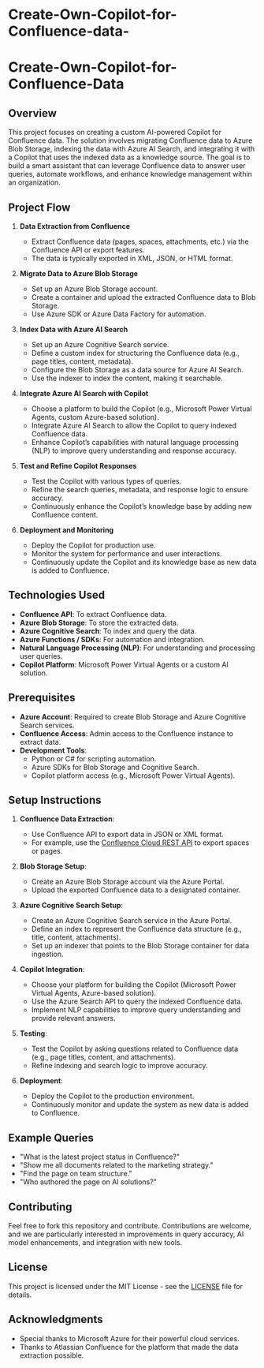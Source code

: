 # Create-Own-Copilot-for-Confluence-data-
# Create-Own-Copilot-for-Confluence-Data

## Overview

This project focuses on creating a custom AI-powered Copilot for Confluence data. The solution involves migrating Confluence data to Azure Blob Storage, indexing the data with Azure AI Search, and integrating it with a Copilot that uses the indexed data as a knowledge source. The goal is to build a smart assistant that can leverage Confluence data to answer user queries, automate workflows, and enhance knowledge management within an organization.

## Project Flow

1. **Data Extraction from Confluence**
   - Extract Confluence data (pages, spaces, attachments, etc.) via the Confluence API or export features.
   - The data is typically exported in XML, JSON, or HTML format.

2. **Migrate Data to Azure Blob Storage**
   - Set up an Azure Blob Storage account.
   - Create a container and upload the extracted Confluence data to Blob Storage.
   - Use Azure SDK or Azure Data Factory for automation.

3. **Index Data with Azure AI Search**
   - Set up an Azure Cognitive Search service.
   - Define a custom index for structuring the Confluence data (e.g., page titles, content, metadata).
   - Configure the Blob Storage as a data source for Azure AI Search.
   - Use the indexer to index the content, making it searchable.

4. **Integrate Azure AI Search with Copilot**
   - Choose a platform to build the Copilot (e.g., Microsoft Power Virtual Agents, custom Azure-based solution).
   - Integrate Azure AI Search to allow the Copilot to query indexed Confluence data.
   - Enhance Copilot’s capabilities with natural language processing (NLP) to improve query understanding and response accuracy.

5. **Test and Refine Copilot Responses**
   - Test the Copilot with various types of queries.
   - Refine the search queries, metadata, and response logic to ensure accuracy.
   - Continuously enhance the Copilot’s knowledge base by adding new Confluence content.

6. **Deployment and Monitoring**
   - Deploy the Copilot for production use.
   - Monitor the system for performance and user interactions.
   - Continuously update the Copilot and its knowledge base as new data is added to Confluence.

## Technologies Used

- **Confluence API**: To extract Confluence data.
- **Azure Blob Storage**: To store the extracted data.
- **Azure Cognitive Search**: To index and query the data.
- **Azure Functions / SDKs**: For automation and integration.
- **Natural Language Processing (NLP)**: For understanding and processing user queries.
- **Copilot Platform**: Microsoft Power Virtual Agents or a custom AI solution.

## Prerequisites

- **Azure Account**: Required to create Blob Storage and Azure Cognitive Search services.
- **Confluence Access**: Admin access to the Confluence instance to extract data.
- **Development Tools**:
  - Python or C# for scripting automation.
  - Azure SDKs for Blob Storage and Cognitive Search.
  - Copilot platform access (e.g., Microsoft Power Virtual Agents).

## Setup Instructions

1. **Confluence Data Extraction**:
   - Use Confluence API to export data in JSON or XML format.
   - For example, use the [Confluence Cloud REST API](https://developer.atlassian.com/cloud/confluence/rest/) to export spaces or pages.

2. **Blob Storage Setup**:
   - Create an Azure Blob Storage account via the Azure Portal.
   - Upload the exported Confluence data to a designated container.

3. **Azure Cognitive Search Setup**:
   - Create an Azure Cognitive Search service in the Azure Portal.
   - Define an index to represent the Confluence data structure (e.g., title, content, attachments).
   - Set up an indexer that points to the Blob Storage container for data ingestion.

4. **Copilot Integration**:
   - Choose your platform for building the Copilot (Microsoft Power Virtual Agents, Azure-based solution).
   - Use the Azure Search API to query the indexed Confluence data.
   - Implement NLP capabilities to improve query understanding and provide relevant answers.

5. **Testing**:
   - Test the Copilot by asking questions related to Confluence data (e.g., page titles, content, and attachments).
   - Refine indexing and search logic to improve accuracy.

6. **Deployment**:
   - Deploy the Copilot to the production environment.
   - Continuously monitor and update the system as new data is added to Confluence.

## Example Queries

- "What is the latest project status in Confluence?"
- "Show me all documents related to the marketing strategy."
- "Find the page on team structure."
- "Who authored the page on AI solutions?"

## Contributing

Feel free to fork this repository and contribute. Contributions are welcome, and we are particularly interested in improvements in query accuracy, AI model enhancements, and integration with new tools.

## License

This project is licensed under the MIT License - see the [LICENSE](LICENSE) file for details.

## Acknowledgments

- Special thanks to Microsoft Azure for their powerful cloud services.
- Thanks to Atlassian Confluence for the platform that made the data extraction possible.

